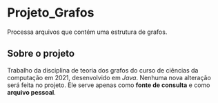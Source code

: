# Projeto_Grafos

Processa arquivos que contém uma estrutura de grafos.

## Sobre o projeto

Trabalho da disciplina de teoria dos grafos do curso de ciências da computação em 2021, desenvolvido em _Java_.
Nenhuma nova alteração será feita no projeto. Ele serve apenas como **fonte de consulta** e como **arquivo pessoal**.
